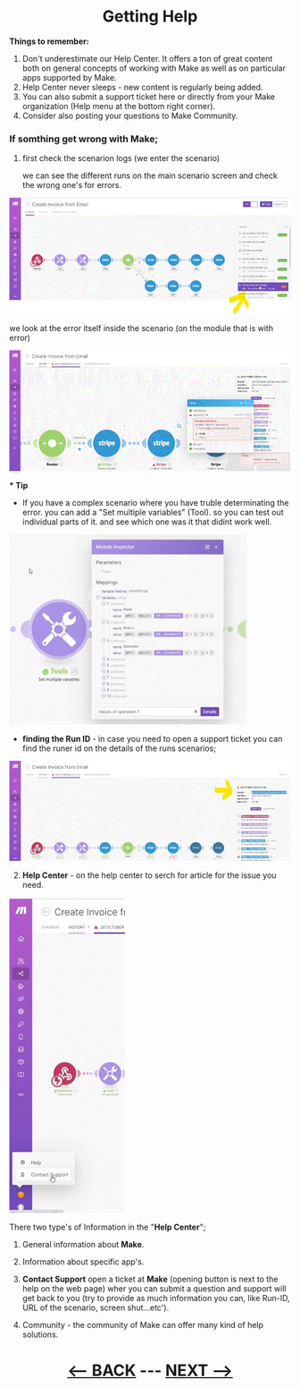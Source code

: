 <div align="center">

# Getting Help


</div>

__Things to remember:__

1. Don't underestimate our Help Center. It offers a ton of great content both on general concepts of working with Make as well as on particular apps supported by Make.
2. Help Center never sleeps - new content is regularly being added.
3. You can also submit a support ticket here or directly from your Make organization (Help menu at the bottom right corner).
4. Consider also posting your questions to Make Community.

### If somthing get wrong with Make;

1. first check the scenarion logs (we enter the scenario)

   we can see the different runs on the main scenario screen and check the wrong one's for errors.
   
![Runs](pic/l3gettinghelp.gif)

  we look at the error itself inside the scenario (on the module that is with error)

![Error Details](pic/l3gettinghelplog.gif)

__* Tip__

* If you have a complex scenario where you have truble determinating the error. you can add a "Set multiple variables" (Tool). so you can test out individual parts of it. and see which one was it that didint work well.

![Tool](pic/l3gettinghelptool.gif)

* __finding the Run ID__ - in case you need to open a support ticket you can find the runer id on the details of the runs scenarios;


![Tool](pic/l3gettinghelprunid.gif)

2. __Help Center__ - on the help center to serch for article for the issue you need.

![Help center](pic/l3gettinghelphelp.gif)

There two type's of Information in the "__Help Center__";

  1. General information about __Make__.
  2. Information about specific app's.

3. __Contact Support__ open a ticket at __Make__ (opening button is next to the help on the web page) wher you can submit a question and support will get back to you (try to provide as much information you can, like Run-ID, URL of the scenario, screen shut...etc').

4. Community - the community of Make can offer many kind of help solutions.
  
<div align="center">
  
# [<-- BACK](l3introtoapiandhttp.md) --- [NEXT -->](.md)
</div>
